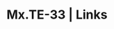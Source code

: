 ---
layout: default
permalink: /
title: Mx.TE-33 | Links
description: "[mɪks tEE θɜ ti θri] • She/They/It • Girlthing • Part-time Mxtress, Full-time Brat • Drone Serial # 8377"
links:
  - Name: Tip Jar
    URL: https://ko-fi.com/mxte33/?hidefeed=true&widget=true
    Color: '#000000'
    Icon-Class: fa-solid fa-circle-dollar-to-slot

  - Name: Ko-fi
    URL: https://ko-fi.com/mxte33
    Color: '#FF5E5B'
    Icon-Class: kofi-icon

  - Name: Drone Gear Guide
    URL: /gear/
    Color: '#8900a6'
    Icon-Class: fa-solid fa-gear

  - Name: Twitter
    URL: https://twitter.com
    Username: kittygirlthing
    Color: '#1DA1F2'
    Icon-Class: fab fa-twitter

  - Name: Bluesky
    URL: https://bsky.app/profile/mx.te-33.solutions
    Color: '#0085ff'
    Icon-Class: fa-regular fa-square

  - Name: Mastodon
    URL: https://xantronix.social/@kittygirlthing
    Color: '#6364ff'
    Icon-Class: fab fa-mastodon
    Custom-Attribute: rel="me"

  - Name: Instagram
    URL: https://www.instagram.com
    Username: kittygirlthing
    Color: '#DD2A7B'
    Icon-Class: fab fa-instagram

  - Name: Threads
    URL: https://threads.net/
    Username: kittygirlthing
    Color: '#000000'
    Icon-Class: fa-solid fa-at
    Text_Color: '#ffffff'

  - Name: Twitch
    URL: 'https://twitch.tv'
    Username: mxte33
    Icon-Class: fab fa-twitch
    Color: '#9147fe'
    Text_Color: '#ffffff'

  - Name: Fansly (NSFW)
    URL: https://fansly.com/KittyGirlthing
    Color: '#2699f7'
    Icon-Class: fa-regular fa-heart

  - Name: Fetlife (NSFW)
    URL: https://fetlife.com/users/14922843
    Color: '#900'
    Icon-Class: fab fa-gitlab
---